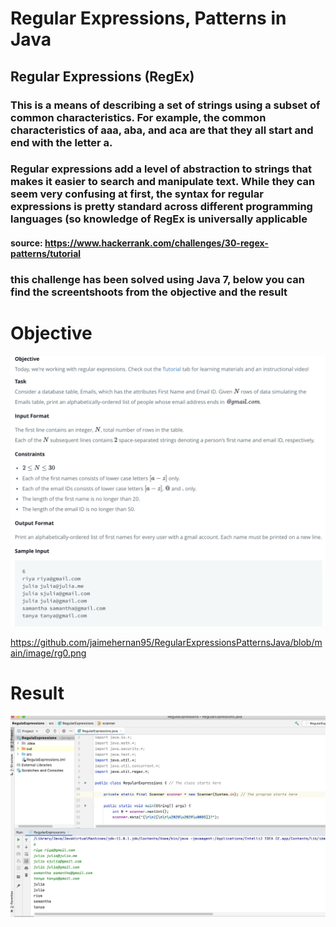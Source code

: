# Regular Expressions, Patterns in Java 

## Regular Expressions (RegEx)
### This is a means of describing a set of strings using a subset of common characteristics. For example, the common characteristics of aaa, aba, and aca are that they all start and end with the letter a.

### Regular expressions add a level of abstraction to strings that makes it easier to search and manipulate text. While they can seem very confusing at first, the syntax for regular expressions is pretty standard across different programming languages (so knowledge of RegEx is universally applicable

#### source: https://www.hackerrank.com/challenges/30-regex-patterns/tutorial

### this challenge has been solved using Java 7, below you can find the screentshoots from the objective and the result

# Objective

<img width="764" alt="Regular Expressions Patterns in Java" src="https://github.com/jaimehernan95/RegularExpressionsPatternsJava/blob/main/image/rg0.png">

https://github.com/jaimehernan95/RegularExpressionsPatternsJava/blob/main/image/rg0.png

# Result

<img width="764" alt="Regular Expressions, Patterns in Java" src="https://github.com/jaimehernan95/RegularExpressionsPatternsJava/blob/main/image/rg1.png">


